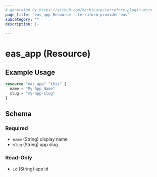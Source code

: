```yaml
---
# generated by https://github.com/hashicorp/terraform-plugin-docs
page_title: "eas_app Resource - terraform-provider-eas"
subcategory: ""
description: |-
  
---
```


# eas_app (Resource)



## Example Usage

```terraform
resource "eas_app" "this" {
  name = "My App Name"
  slug = "my-app-slug"
}
```

<!-- schema generated by tfplugindocs -->
## Schema

### Required

- `name` (String) display name
- `slug` (String) app slug

### Read-Only

- `id` (String) app id
